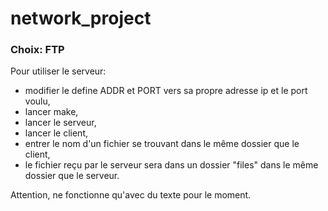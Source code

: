 # network_project

### Choix: FTP

Pour utiliser le serveur:
 - modifier le define ADDR et PORT vers sa propre adresse ip et le port voulu,
 - lancer make,
 - lancer le serveur,
 - lancer le client,
 - entrer le nom d'un fichier se trouvant dans le même dossier que le client,
 - le fichier reçu par le serveur sera dans un dossier "files" dans le même dossier que le serveur.

Attention, ne fonctionne qu'avec du texte pour le moment.